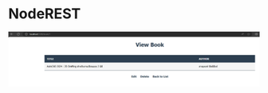 # NodeREST


![Photo](https://github.com/mineingvps/Front-End-Node/blob/main/Frontend%20Picture/Front2.png)
